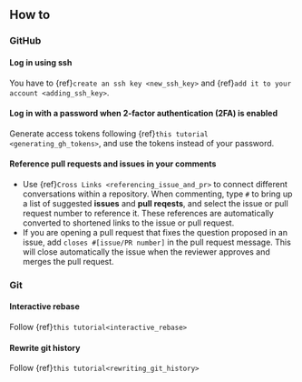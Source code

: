 ## How to

### GitHub

#### Log in using ssh

You have to {ref}`create an ssh key <new_ssh_key>` and {ref}`add it to your account <adding_ssh_key>`.

#### Log in with a password when 2-factor authentication (2FA) is enabled

Generate access tokens following {ref}`this tutorial <generating_gh_tokens>`, 
and use the tokens instead of your password.

#### Reference pull requests and issues in your comments

* Use {ref}`Cross Links <referencing_issue_and_pr>` to  connect different conversations 
  within a repository. When commenting, type `#` to bring up a list of suggested 
  __issues__ and __pull reqests__, and select the issue or pull request 
  number to reference it. These references are automatically converted to shortened links to the issue or pull request. 
* If you are opening a pull request that fixes the question proposed in an issue, 
  add `closes #[issue/PR number]` in the pull request message. This will 
  close automatically the issue when the reviewer approves and merges the pull request.
  
### Git

#### Interactive rebase
Follow {ref}`this tutorial<interactive_rebase>`

#### Rewrite git history
Follow {ref}`this tutorial<rewriting_git_history>`
